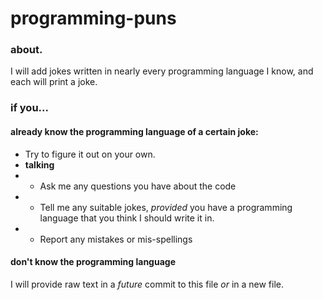 # programming-puns



### about.
I will add jokes written in nearly every programming language I know, and each will print a joke.

### if you...

#### already know the programming language of a certain joke:
- Try to figure it out on your own.
-  **talking**
  - - Ask me any questions you have about the code
  - - Tell me any suitable jokes, *provided* you have a programming language that you think I should write it in.
  - - Report any mistakes or mis-spellings

#### don't know the programming language

I will provide raw text in a *future* commit to this file *or* in a new file. 
